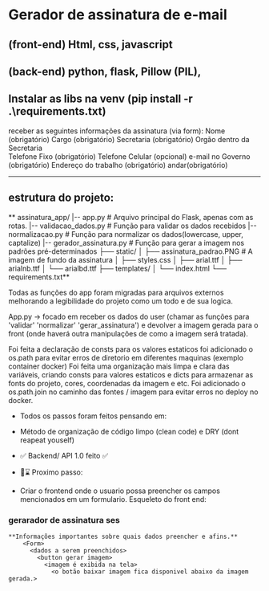 # Gerador de assinatura de e-mail
## (front-end) Html, css, javascript 
## (back-end) python, flask, Pillow (PIL),

Instalar as libs na venv (pip install -r .\requirements.txt)
------------------------

receber as seguintes informações da assinatura (via form):
Nome (obrigatório)
Cargo (obrigatório)
Secretaria (obrigatório)
Orgão dentro da Secretaria	
Telefone Fixo (obrigatório)
Telefone Celular (opcional)	
e-mail no Governo (obrigatório)
Endereço do trabalho (obrigatório)
andar(obrigatório)

------------------------
## estrutura do projeto:
**
assinatura_app/
|-- app.py                  # Arquivo principal do Flask, apenas com as rotas.
|-- validacao_dados.py      # Função para validar os dados recebidos
|-- normalizacao.py         # Função para normalizar os dados(lowercase, upper, captalize)
|-- gerador_assinatura.py   # Função para gerar a imagem nos padrões pré-determinados
├── static/
│   ├── assinatura_padrao.PNG # A imagem de fundo da assinatura
│   ├── styles.css
│   ├── arial.ttf 
│   ├── arialnb.ttf 
│   └── arialbd.ttf
├── templates/
│   └── index.html
└── requirements.txt**

Todas as funções do app foram migradas para arquivos externos melhorando a legibilidade do projeto como um todo e de sua logica.
    
App.py -> focado em receber os dados do user (chamar as funções para 'validar' 'normalizar' 'gerar_assinatura') e devolver a imagem gerada para o front (onde haverá outra manipulações de como a imagem será tratada).
    
Foi feita a declaração de consts para os valores estaticos foi adicionado o os.path para evitar erros de diretorio em diferentes maquinas (exemplo container docker)
Foi feita uma organização mais limpa e clara das variáveis, criando consts para valores estaticos e dicts para armazenar as fonts do projeto, cores, coordenadas da imagem e etc.
Foi adicionado o os.path.join no caminho das fontes / imagem para evitar erros no deploy no docker.

- Todos os passos foram feitos pensando em:
- Método de organização de código limpo (clean code) e DRY (dont reapeat youself)

- ✅ Backend/ API 1.0 feito ✅
- 🎯⌛ Proximo passo:
- Criar o frontend onde o usuario possa preencher os campos mencionados em um formulario.
Esqueleto do front end:

### gerarador de assinatura ses
    **Informações importantes sobre quais dados preencher e afins.**
        <Form>
          <dados a serem preenchidos>
            <button gerar imagem>
              <imagem é exibida na tela>
                <o botão baixar imagem fica disponivel abaixo da imagem gerada.>